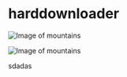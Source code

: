 # harddownloader
![Image of mountains](https://wallpapercave.com/wp/wp2532971.jpg)

![Image of mountains](https://i.pinimg.com/originals/e1/33/e4/e133e4c4ed6fce4c90fd72cf8ffa2a0a.jpg)


sdadas